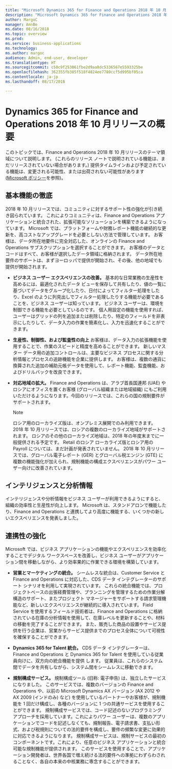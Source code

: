 ```yaml
---
title: "Microsoft Dynamics 365 for Finance and Operations 2018 年 10 月リリースの概要"
description: "Microsoft Dynamics 365 for Finance and Operations 2018 年 10 月リリースの概要"
author: MargoC
manager: AnnBe
ms.date: 08/16/2018
ms.topic: overview
ms.prod: 
ms.service: business-applications
ms.technology: 
ms.author: margoc
audience: Admin, end-user, developer
ms.translationtype: HT
ms.sourcegitcommit: c58c9f253061fbe2d9aa8dc5336567e5593325be
ms.openlocfilehash: 362355fb385f518f4824ee7789ccf5d995bf05ca
ms.contentlocale: ja-jp
ms.lasthandoff: 08/17/2018

---
```

#  <a name="overview-of-dynamics-365-for-finance-and-operations-october-18-release"></a>Dynamics 365 for Finance and Operations 2018 年 10 月リリースの概要


このトピックでは、Finance and Operations 2018 年 10 月リリースのテーマ領域について説明します。 (これらのリリース ノートで説明されている機能は、まだリリースされていない場合があります。) 提供タイムラインおよび予定されている機能は、変更される可能性、または出荷されない可能性があります ([Microsoft ポリシー](https://go.microsoft.com/fwlink/p/?linkid=2007332)を参照)。

## <a name="focus-on-fundamentals"></a>基本機能の徹底

2018 年 10 月リリースでは、コミュニティに対するサポート性の強化が引き続き図られています。
これによりコミュニティは、Finance and Operations アプリケーションと統合された、拡張可能なソリューションを構築できるようになっています。 Microsoft では、プラットフォームや財務レポート機能の継続的な更新を、高コストなアップグレードを必要としない方法で管理しています。 お客様は、データ所在地要件に完全対応した、オンラインの Finance and Operations サブスクリプションを選択することができます。 お客様のデータとコードはすべて、お客様が選択したデータ領域に格納されます。 データ所在地要件のサポートは、まずヨーロッパで提供が開始され、その後、他の地域でも提供が開始されます。

-   **ビジネス ユーザー エクスペリエンスの改善。** 基本的な日常業務の生産性を高めるには、最適化されたデータ ビューを保存して共有したり、値の一覧に基づいてデータをグループ化したり、日付によってフィルター処理をしたり、Excel のように列見出しでフィルター処理したりする機能が必要であることを、ビジネス ユーザーは知っています。 ビジネス ユーザーは、環境を制御できる機能を必要としているのです。 個人用設定の機能を使用すれば、ユーザーはグリッドの列を追加または削除したり、特定のフィールドを非表示にしたりして、データ入力の作業を簡素化し、入力を迅速化することができます。

-   **生産性、制御性、および監査性の向上** お客様は、データ入力の拡張機能を使用することで、作業のスピードと精度を高めることができます。
    新しいマスター データ用の追加コントロールは、主要なビジネス プロセスに関する分析情報とプロセスの追跡機能を企業に提供します。 お客様は、複数の通貨に換算された追加の補助元帳データを使用して、レポート機能、監査機能、およびドリルバックを改良できます。

-   **対応地域の拡大。** Finance and Operations は、アラブ首長国連邦 (UAE) やロシアにオフィスを置くお客様 (グローバル組織または地域組織) にもご利用いただけるようになります。今回のリリースでは、これらの国の規制要件がサポートされます。 
    
    > [!NOTE]
    > ロシア用のローカライズ版は、オンプレミス展開でのみ利用できます。 2018 年 10 月リリースでは、ロシアの複数のローカライズ地域がサポートされます。 ロシアのその他のローカライズ地域は、2018 年の年度末までに一般提供される予定です。 Retail のロシア ローカライズ版とロシア用の Payroll については、まだ計画が発表されていません。 2018 年 10 月リリースでは、グローバル電子レポート (GER) とグローバル税エンジン (GTE) に複数の機能強化が加えられ、規制機能の構成エクスペリエンスがパワー ユーザー向けに改善されています。 

## <a name="intelligence-and-insights"></a>インテリジェンスと分析情報

インテリジェンスや分析情報をビジネス ユーザーが利用できるようにすると、組織の効率性と生産性が向上します。 Microsoft は、スタンドアロンで機能したり、Finance and Operations と連携してより高度に機能する、いくつかの新しいエクスペリエンスを発表しました。

## <a name="better-together"></a>連携性の強化

Microsoft では、ビジネス アプリケーションの機能やエクスペリエンスを効率化することでデジタル ワークスペースを改善し、ビジネス ユーザーがアプリケーション間を移動しながら、より効率果的に作業できる環境を構築しています。

-   **営業とマーケティングの統合。** シームレスな統合は、Customer Service と Finance and Operations に対応した、CDS データ インテグレーターのサポート シナリオを利用して実現されています。 これらの統合機能では、プロジェクトベースの出張経費管理や、プランニングを管理するための作業分解構造のサポート、またプロジェクト マネージャーをサポートする請求管理機能など、新しいエクスペリエンスが継続的に導入されています。 Field Service を使用するフィールド技術者は、Finance and Operations に格納されている在庫の分析情報を使用して、在庫レベルを更新することや、材料の移動を完了することができます。 また、販売した商品の設置やサービス提供を行う企業は、営業からサービス提供までのプロセス全体について可視性を確保することができます。

-   **Dynamics 365 for Talent 統合。** CDS データ インテグレーターは、Finance and Operations と Dynamics 365 for Talent を使用している従業員向けに、双方向の統合機能を提供 します。 従業員は、これらのシステム間でデータを共有しながら、システム間をシームレスに移動できます。

-   **規制構成サービス。** 規制構成ツール (旧称: 電子申告) は、独立したサービスになりました。 このサービスでは、複数のバージョンの Finance and Operations や、以前の Microsoft Dynamics AX バージョン (AX 2012 や AX 2009 (インドのみ) など) を使用しているパートナーやお客様が、規制機能を 1 回だけ構成し、各種のバージョンに 1 つの共通サービスを使用することができます。 規制構成サービスでは、コード記述のないプログラミング アプローチを採用しています。これによりパワー ユーザーは、複数のアプリケーションでコードを記述しなくても、規制報告、電子請求書、支払い形式、および税規則についての法的要件を構成し、要件の頻繁な変更に効果的に対応できるようになります。 規制構成サービスは、規制サービスの最初のコンポーネントです。これにより、任意のビジネス アプリケーションと統合可能な規制機能が提供されます。 このサービスを使用することで、アプリケーション開発者は、世界各国で増え続ける法的要件への準拠にわずらわされることなく、各自の本来の中核業務に専念することができます。

